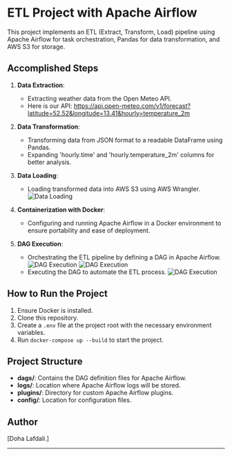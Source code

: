 # ETL Project with Apache Airflow

This project implements an ETL (Extract, Transform, Load) pipeline using Apache Airflow for task orchestration, Pandas for data transformation, and AWS S3 for storage.

## Accomplished Steps

1. **Data Extraction**:
   - Extracting weather data from the Open Meteo API.
   - Here is our API: https://api.open-meteo.com/v1/forecast?latitude=52.52&longitude=13.41&hourly=temperature_2m

2. **Data Transformation**:
   - Transforming data from JSON format to a readable DataFrame using Pandas.
   - Expanding 'hourly.time' and 'hourly.temperature_2m' columns for better analysis.

3. **Data Loading**:
   - Loading transformed data into AWS S3 using AWS Wrangler.
   ![Data Loading](https://github.com/DohaLafdali/ETL-pipeline-airflow-python-s3/assets/72882387/5f5edd84-b8c2-4b0d-905c-fcc9df736f93)

4. **Containerization with Docker**:
   - Configuring and running Apache Airflow in a Docker environment to ensure portability and ease of deployment.

5. **DAG Execution**:
   - Orchestrating the ETL pipeline by defining a DAG in Apache Airflow.
   ![DAG Execution](https://github.com/DohaLafdali/ETL-pipeline-airflow-python-s3/assets/72882387/09fe3ad4-e7bd-4372-8e3c-6cef6617ecd2)
   ![DAG Execution](https://github.com/DohaLafdali/ETL-pipeline-airflow-python-s3/assets/72882387/5689ba1b-4ce0-4911-9e66-48e1f78a2ec5)
   - Executing the DAG to automate the ETL process.
   ![DAG Execution](https://github.com/DohaLafdali/ETL-pipeline-airflow-python-s3/assets/72882387/d28773fc-b188-4977-a8ce-1b280ffca055)

## How to Run the Project

1. Ensure Docker is installed.
2. Clone this repository.
3. Create a `.env` file at the project root with the necessary environment variables.
4. Run `docker-compose up --build` to start the project.

## Project Structure

- **dags/**: Contains the DAG definition files for Apache Airflow.
- **logs/**: Location where Apache Airflow logs will be stored.
- **plugins/**: Directory for custom Apache Airflow plugins.
- **config/**: Location for configuration files.

## Author

[Doha Lafdali.]

---
